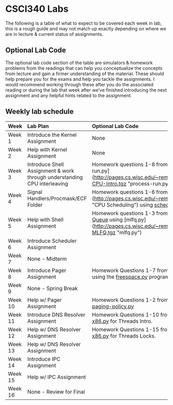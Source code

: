 # CSCI340 Labs

The following is a table of what to expect to be covered each week in lab, this is a rough guide and may not match up exactly depending on where we are in lecture & current status of assignments.

## Optional Lab Code

The optional lab code section of the table are simulators & homework problems from the readings that can help you conceptualize the concepts from lecture and gain a firmer understanding of the material. These should help prepare you for the exams and help you tackle the assignments. I would recommend working through these after you do the associated reading or during the lab that week after we've finished introducing the next assignment and any helpful hints related to the assignment.

## Weekly lab schedule

|Week     | Lab Plan | Optional Lab Code |
|---------|:---------|:-----|
|Week 1   | Introduce the Kernel Assignment | None |
|Week 2   | Help with Kernel Assignment | None |
|Week 3   | Introduce Shell Assignment & work through understanding CPU interleaving | Homework questions 1-8 from [CPU Intro](http://www.cs.wisc.edu/~remzi/OSTEP/cpu-intro.pdf "CPU Intro") using [process-run.py] (http://pages.cs.wisc.edu/~remzi/OSTEP/Homework/HW-CPU-Intro.tgz "process-run.py") |
|Week 4   | Signal Handlers/Procmask/ECF Folder | Homework questions 1-6 from [CPU Scheduling] (http://pages.cs.wisc.edu/~remzi/OSTEP/cpu-sched.pdf "CPU Scheduling") using [scheduler.py](http://pages.cs.wisc.edu/~remzi/OSTEP/Homework/HW-Scheduler.tgz "scheduler.py") |
|Week 5   | Help with Shell Assignment | Homework questions 1-3 from [Multi-Level Feedback Queue](http://pages.cs.wisc.edu/~remzi/OSTEP/cpu-sched-mlfq.pdf "MLFQ") using [mlfq.py] (http://pages.cs.wisc.edu/~remzi/OSTEP/Homework/HW-MLFQ.tgz "mlfq.py")
|Week 6   | Introduce Scheduler Assignment|
|Week 7   | None - Midterm |
|Week 8   | Introduce Pager Assignment    | Homework Questions 1-7 from [Free Space Management](http://pages.cs.wisc.edu/~remzi/OSTEP/vm-freespace.pdf "Free Space Management") using the [freespace.py](http://pages.cs.wisc.edu/~remzi/OSTEP/Homework/HW-Freespace.tgz "freespace.py") program |
|Week 9   | None - Spring Break     |
|Week 10   | Help w/ Pager Assignment | Homework Questions 1-2 from [VM Policies](http://pages.cs.wisc.edu/~remzi/OSTEP/vm-beyondphys-policy.pdf "VM Policies") using [paging-policy.py](http://pages.cs.wisc.edu/~remzi/OSTEP/Homework/HW-Paging-Policy.tgz "paging-policy.py")
|Week 11   | Introduce DNS Resolver Assignment | Homework Questions 1-10 from [Threads Intro](http://pages.cs.wisc.edu/~remzi/OSTEP/threads-intro.pdf "Threads Intro") using [x86.py](http://pages.cs.wisc.edu/~remzi/OSTEP/Homework/HW-ThreadsIntro.tgz) for Threads Intro.
|Week 12   | Help w/ DNS Resolver Assignment |Homework Questions 1-15 from [Threads Locks](http://pages.cs.wisc.edu/~remzi/OSTEP/threads-locks.pdf "Threads Locks") using [x86.py](http://pages.cs.wisc.edu/~remzi/OSTEP/Homework/HW-ThreadsLocks.tgz) for Threads Locks.
|Week 13   | Help w/ DNS Resolver Assignment |
|Week 14   | Introduce IPC Assignment |
|Week 15   | Help w/ IPC Assignment |
|Week 16   | None - Review for Final |

